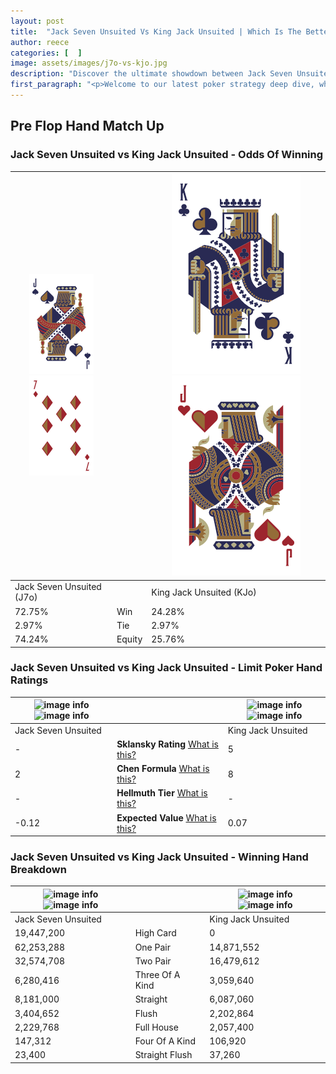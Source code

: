 ```yaml
---
layout: post
title:  "Jack Seven Unsuited Vs King Jack Unsuited | Which Is The Better Hand In Poker? A Complete Guide"
author: reece
categories: [  ]
image: assets/images/j7o-vs-kjo.jpg
description: "Discover the ultimate showdown between Jack Seven Unsuited and King Jack Unsuited in poker! Uncover the odds, strategies, and scenarios where one hand triumphs over the other. Get ready to up your poker game with this thrilling analysis."
first_paragraph: "<p>Welcome to our latest poker strategy deep dive, where we're pitting two distinct hands against each other in a high-stakes showdown: Jack Seven Unsuited vs King Jack Unsuited.</p><p>In the dynamic world of poker, every decision counts, and knowing which hand holds the upper hand is key to your success at the table.</p><p>In this article, we'll dissect these two hands, explore the scenarios where one dominates the other, and equip you with the knowledge to make strategic choices that can tip the odds in your favor.</p><p>Get ready to unravel the intriguing dynamics of these poker hands and elevate your game to new heights.</p>"
---
```




[comment]: # (sp0)

## Pre Flop Hand Match Up

<div class="table hand-ratings" markdown="1"> 



### Jack Seven Unsuited vs King Jack Unsuited - Odds Of Winning


    
| ![image info](assets/images/hand1/J.png) ![image info](assets/images/hand1/7o.png) |  | ![image info](assets/images/hand2/K.png) ![image info](assets/images/hand2/jo.png) |
| -------- | -------- | -------- |
| Jack Seven Unsuited (J7o) |  | King Jack Unsuited (KJo) |
| 72.75% | Win | 24.28% |
| 2.97% | Tie | 2.97% |
| 74.24% | Equity | 25.76% |




[comment]: # (sp1)



### Jack Seven Unsuited vs King Jack Unsuited - Limit Poker Hand Ratings


    
| ![image info](https://www.riverpairs.com/assets/images/hand1/J.png) ![image info](https://www.riverpairs.com/assets/images/hand1/7o.png) |  | ![image info](https://www.riverpairs.com/assets/images/hand2/K.png) ![image info](https://www.riverpairs.com/assets/images/hand2/jo.png) |
| -------- | -------- | -------- |
| Jack Seven Unsuited |  | King Jack Unsuited |
| - | **Sklansky Rating** [What is this?](/sklansky-rating-explained) | 5 |
| 2 | **Chen Formula** [What is this?](/chen-formula-explained) | 8 |
| - | **Hellmuth Tier** [What is this?](/Hellmuth-tier-explained) | - |
| -0.12 | **Expected Value** [What is this?](/expected-value-explained) | 0.07 |




[comment]: # (sp2)



### Jack Seven Unsuited vs King Jack Unsuited - Winning Hand Breakdown


    
| ![image info](https://www.riverpairs.com/assets/images/hand1/J.png) ![image info](https://www.riverpairs.com/assets/images/hand1/7o.png) |  | ![image info](https://www.riverpairs.com/assets/images/hand2/K.png) ![image info](https://www.riverpairs.com/assets/images/hand2/jo.png) |
| -------- | -------- | -------- |
| Jack Seven Unsuited |  | King Jack Unsuited |
| 19,447,200 | High Card | 0 |
| 62,253,288 | One Pair | 14,871,552 |
| 32,574,708 | Two Pair | 16,479,612 |
| 6,280,416 | Three Of A Kind | 3,059,640 |
| 8,181,000 | Straight | 6,087,060 |
| 3,404,652 | Flush | 2,202,864 |
| 2,229,768 | Full House | 2,057,400 |
| 147,312 | Four Of A Kind | 106,920 |
| 23,400 | Straight Flush | 37,260 |




[comment]: # (sp3)



</div>

[comment]: # (sp4)



[comment]: # (sp5)


